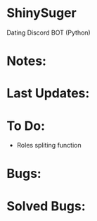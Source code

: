 # ShinySuger
Dating Discord BOT (Python)



# Notes:


# Last Updates:



# To Do:

- Roles spliting function



# Bugs:



# Solved Bugs:
